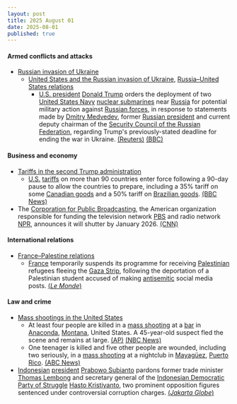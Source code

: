 ```yaml
---
layout: post
title: 2025 August 01
date: 2025-08-01
published: true
---
```



#### Armed conflicts and attacks

* [Russian invasion of Ukraine](https://en.wikipedia.org/wiki/Russian_invasion_of_Ukraine "Russian invasion of Ukraine")
  * [United States and the Russian invasion of Ukraine](https://en.wikipedia.org/wiki/United_States_and_the_Russian_invasion_of_Ukraine "United States and the Russian invasion of Ukraine"), [Russia–United States relations](https://en.wikipedia.org/wiki/Russia%E2%80%93United_States_relations "Russia–United States relations")
    * [U.S. president](https://en.wikipedia.org/wiki/President_of_the_United_States "President of the United States") [Donald Trump](https://en.wikipedia.org/wiki/Donald_Trump "Donald Trump") orders the deployment of two [United States Navy](https://en.wikipedia.org/wiki/United_States_Navy "United States Navy") [nuclear submarines](https://en.wikipedia.org/wiki/Nuclear_submarine "Nuclear submarine") near [Russia](https://en.wikipedia.org/wiki/Russia "Russia") for potential military action against [Russian forces](https://en.wikipedia.org/wiki/Russian_Armed_Forces "Russian Armed Forces"), in response to statements made by [Dmitry Medvedev](https://en.wikipedia.org/wiki/Dmitry_Medvedev "Dmitry Medvedev"), former [Russian president](https://en.wikipedia.org/wiki/President_of_Russia "President of Russia") and current deputy chairman of the [Security Council of the Russian Federation](https://en.wikipedia.org/wiki/Security_Council_of_the_Russian_Federation "Security Council of the Russian Federation"), regarding Trump's previously-stated deadline for ending the war in Ukraine. [(Reuters)](https://www.reuters.com/world/trump-orders-nuclear-submarines-moved-near-russia-2025-08-01/) [(BBC)](https://www.bbc.com/news/articles/c93dgr2dd53o)

#### Business and economy

* [Tariffs in the second Trump administration](https://en.wikipedia.org/wiki/Tariffs_in_the_second_Trump_administration "Tariffs in the second Trump administration")
  * [U.S.](https://en.wikipedia.org/wiki/United_States "United States") [tariffs](https://en.wikipedia.org/wiki/Tariff "Tariff") on more than 90 countries enter force following a 90-day pause to allow the countries to prepare, including a 35% tariff on some [Canadian goods](https://en.wikipedia.org/wiki/Economy_of_Canada "Economy of Canada") and a 50% tariff on [Brazilian goods](https://en.wikipedia.org/wiki/Economy_of_Brazil "Economy of Brazil"). [(BBC News)](https://www.bbc.co.uk/news/live/cpqvdxzwv22t)
* The [Corporation for Public Broadcasting](https://en.wikipedia.org/wiki/Corporation_for_Public_Broadcasting "Corporation for Public Broadcasting"), the American organization responsible for funding the television network [PBS](https://en.wikipedia.org/wiki/PBS "PBS") and radio network [NPR](https://en.wikipedia.org/wiki/NPR "NPR"), announces it will shutter by January 2026. [(CNN)](https://www.cnn.com/2025/08/01/media/trump-cpb-corporation-public-media-shuts-down)

#### International relations

* [France–Palestine relations](https://en.wikipedia.org/wiki/France%E2%80%93Palestine_relations "France–Palestine relations")
  * [France](https://en.wikipedia.org/wiki/France "France") temporarily suspends its programme for receiving [Palestinian](https://en.wikipedia.org/wiki/Palestinians "Palestinians") refugees fleeing the [Gaza Strip](https://en.wikipedia.org/wiki/Gaza_Strip "Gaza Strip"), following the deportation of a Palestinian student accused of making [antisemitic](https://en.wikipedia.org/wiki/Antisemitic "Antisemitic") social media posts. [(*Le Monde*)](https://www.lemonde.fr/en/international/article/2025/08/01/france-halts-gaza-arrivals-pending-probe-into-student-s-antisemitic-posts_6743976_4.html)

#### Law and crime

* [Mass shootings in the United States](https://en.wikipedia.org/wiki/Mass_shootings_in_the_United_States "Mass shootings in the United States")
  * At least four people are killed in a [mass shooting](https://en.wikipedia.org/wiki/Mass_shooting "Mass shooting") at a [bar](https://en.wikipedia.org/wiki/Bar_%28establishment%29 "Bar (establishment)") in [Anaconda](https://en.wikipedia.org/wiki/Anaconda%2C_Montana "Anaconda, Montana"), [Montana](https://en.wikipedia.org/wiki/Montana "Montana"), United States. A 45-year-old suspect fled the scene and remains at large. [(AP)](https://apnews.com/article/montana-shooting-anaconda-4ac87ca290e7b9149bdd588766bcee3b) [(NBC News)](https://nbcmontana.com/news/local/casualties-reported-after-active-shooter-situation-in-anaconda)
  * One teenager is killed and five other people are wounded, including two seriously, in a [mass shooting](https://en.wikipedia.org/wiki/Mass_shooting "Mass shooting") at a nightclub in [Mayagüez](https://en.wikipedia.org/wiki/Mayag%C3%BCez "Mayagüez"), [Puerto Rico](https://en.wikipedia.org/wiki/Puerto_Rico "Puerto Rico"). [(ABC News)](https://abcnews.go.com/International/wireStory/puerto-rico-nightclub-shooting-leaves-1-teen-dead-124279023)
* [Indonesian](https://en.wikipedia.org/wiki/Indonesia "Indonesia") [president](https://en.wikipedia.org/wiki/President_of_Indonesia "President of Indonesia") [Prabowo Subianto](https://en.wikipedia.org/wiki/Prabowo_Subianto "Prabowo Subianto") pardons former trade minister [Thomas Lembong](https://en.wikipedia.org/wiki/Thomas_Lembong "Thomas Lembong") and secretary general of the [Indonesian Democratic Party of Struggle](https://en.wikipedia.org/wiki/Indonesian_Democratic_Party_of_Struggle "Indonesian Democratic Party of Struggle") [Hasto Kristiyanto](https://en.wikipedia.org/wiki/Hasto_Kristiyanto "Hasto Kristiyanto"), two prominent opposition figures sentenced under controversial corruption charges. [(*Jakarta Globe*)](https://jakartaglobe.id/news/president-prabowo-grants-pardons-to-thomas-lembong-and-hasto-kristiyanto)
